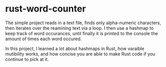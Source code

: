 # rust-word-counter
The simple project reads in a text file, finds only alpha-numeric characters, then iterates over the reamining text via a loop. 
I then use a hashmap to keep track of word occurances, until finally it is printed to the console the amount of times each word occured.

In this project, I learned a lot about hashmaps in Rust, how varaible mutibility works, and how concise you are able to make Rust code
if you continue to pick at it.
